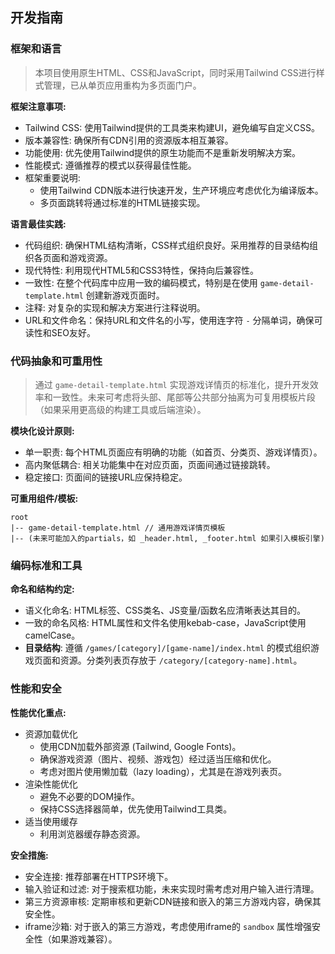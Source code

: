 ## 开发指南

### 框架和语言
> 本项目使用原生HTML、CSS和JavaScript，同时采用Tailwind CSS进行样式管理，已从单页应用重构为多页面门户。

**框架注意事项:**
- Tailwind CSS: 使用Tailwind提供的工具类来构建UI，避免编写自定义CSS。
- 版本兼容性: 确保所有CDN引用的资源版本相互兼容。
- 功能使用: 优先使用Tailwind提供的原生功能而不是重新发明解决方案。
- 性能模式: 遵循推荐的模式以获得最佳性能。
- 框架重要说明: 
	* 使用Tailwind CDN版本进行快速开发，生产环境应考虑优化为编译版本。
	* 多页面跳转将通过标准的HTML链接实现。

**语言最佳实践:**
- 代码组织: 确保HTML结构清晰，CSS样式组织良好。采用推荐的目录结构组织各页面和游戏资源。
- 现代特性: 利用现代HTML5和CSS3特性，保持向后兼容性。
- 一致性: 在整个代码库中应用一致的编码模式，特别是在使用 `game-detail-template.html` 创建新游戏页面时。
- 注释: 对复杂的实现和解决方案进行注释说明。
- URL和文件命名：保持URL和文件名的小写，使用连字符 `-` 分隔单词，确保可读性和SEO友好。

### 代码抽象和可重用性
> 通过 `game-detail-template.html` 实现游戏详情页的标准化，提升开发效率和一致性。未来可考虑将头部、尾部等公共部分抽离为可复用模板片段（如果采用更高级的构建工具或后端渲染）。

**模块化设计原则:**
- 单一职责: 每个HTML页面应有明确的功能（如首页、分类页、游戏详情页）。
- 高内聚低耦合: 相关功能集中在对应页面，页面间通过链接跳转。
- 稳定接口: 页面间的链接URL应保持稳定。

**可重用组件/模板:**
```
root
|-- game-detail-template.html // 通用游戏详情页模板
|-- (未来可能加入的partials，如 _header.html, _footer.html 如果引入模板引擎)
```

### 编码标准和工具

**命名和结构约定:**
- 语义化命名: HTML标签、CSS类名、JS变量/函数名应清晰表达其目的。
- 一致的命名风格: HTML属性和文件名使用kebab-case，JavaScript使用camelCase。
- **目录结构**: 遵循 `/games/[category]/[game-name]/index.html` 的模式组织游戏页面和资源。分类列表页存放于 `/category/[category-name].html`。

### 性能和安全
**性能优化重点:**
- 资源加载优化
	* 使用CDN加载外部资源 (Tailwind, Google Fonts)。
	* 确保游戏资源（图片、视频、游戏包）经过适当压缩和优化。
	* 考虑对图片使用懒加载（lazy loading），尤其是在游戏列表页。
- 渲染性能优化
	* 避免不必要的DOM操作。
	* 保持CSS选择器简单，优先使用Tailwind工具类。
- 适当使用缓存
	* 利用浏览器缓存静态资源。

**安全措施:**
- 安全连接: 推荐部署在HTTPS环境下。
- 输入验证和过滤: 对于搜索框功能，未来实现时需考虑对用户输入进行清理。
- 第三方资源审核: 定期审核和更新CDN链接和嵌入的第三方游戏内容，确保其安全性。
- iframe沙箱: 对于嵌入的第三方游戏，考虑使用iframe的 `sandbox` 属性增强安全性（如果游戏兼容）。